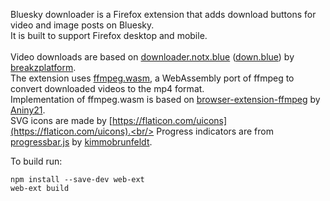 Bluesky downloader is a Firefox extension that adds download buttons for video and image posts on Bluesky.<br/>
It is built to support Firefox desktop and mobile.<br/>
<br/>
Video downloads are based on [downloader.notx.blue](https://github.com/breakzplatform/downloader.notx.blue) ([down.blue](https://down.blue)) by [breakzplatform](https://github.com/breakzplatform).<br/>
The extension uses [ffmpeg.wasm](https://github.com/ffmpegwasm/ffmpeg.wasm), a WebAssembly port of ffmpeg to convert downloaded videos to the mp4 format.<br/>
Implementation of ffmpeg.wasm is based on [browser-extension-ffmpeg](https://github.com/Aniny21/browser-extension-ffmpeg) by [Aniny21](https://github.com/Aniny21).<br/>
SVG icons are made by [https://flaticon.com/uicons](https://flaticon.com/uicons).<br/>
Progress indicators are from [progressbar.js](https://github.com/kimmobrunfeldt/progressbar.js) by [kimmobrunfeldt](https://github.com/kimmobrunfeldt). 

To build run:</br>
```
npm install --save-dev web-ext
web-ext build
```
